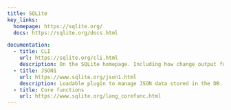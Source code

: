 ```yaml
---
title: SQLite
key_links:
  homepage: https://sqlite.org/
  docs: https://sqlite.org/docs.html

documentation:
  - title: CLI
    url: https://sqlite.org/cli.html
    description: On the SQLite homepage. Including how change output formats like JSON and HTML, column, markdown, table, Excel and CSV.
  - title: JSON1
    url: https://www.sqlite.org/json1.html
    description: Loadable plugin to manage JSON data stored in the DB.
  - title: Core functions
    url: https://www.sqlite.org/lang_corefunc.html
---
```

